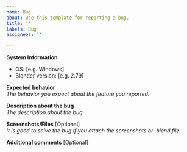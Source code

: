 ```yaml
---
name: Bug
about: Use this template for reporting a bug.
title: ''
labels: Bug
assignees: ''

---
```


**System Information**
  
* OS: [e.g. Windows]
* Blender version: [e.g. 2.79]


**Expected behavior**  
*The behavior you expect about the feature you reported.*


**Description about the bug**  
*The description about the bug.*


**Screenshots/Files** [Optional]  
*It is good to solve the bug if you attach the screenshots or .blend file.*


**Additional comments** [Optional]
